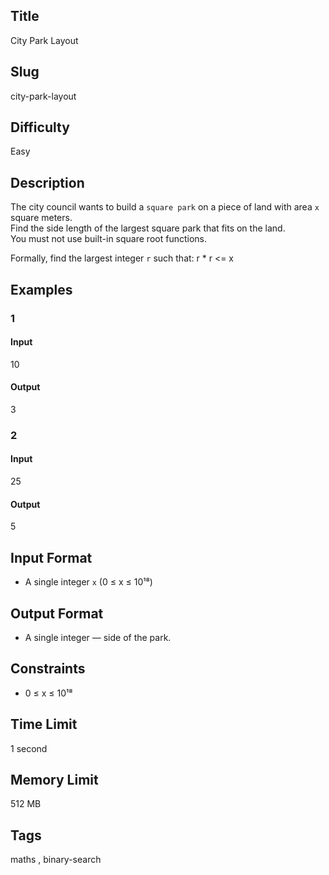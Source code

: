 ## Title

City Park Layout

## Slug

city-park-layout

## Difficulty

Easy

## Description

The city council wants to build a `square park` on a piece of land with area `x` square meters.  
Find the side length of the largest square park that fits on the land.  
You must not use built-in square root functions.

Formally, find the largest integer `r` such that: r * r <= x

## Examples

### 1

#### Input

10

#### Output
3

### 2

#### Input

25 

#### Output

5

## Input Format  

- A single integer `x` (0 ≤ x ≤ 10¹⁸)  

## Output Format  

- A single integer — side of the park.  

## Constraints  

- 0 ≤ x ≤ 10¹⁸ 

## Time Limit

1 second

## Memory Limit

512 MB

## Tags

maths , binary-search
